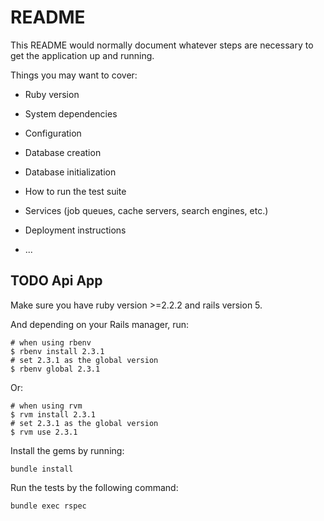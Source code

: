 # README

This README would normally document whatever steps are necessary to get the
application up and running.

Things you may want to cover:

* Ruby version

* System dependencies

* Configuration

* Database creation

* Database initialization

* How to run the test suite

* Services (job queues, cache servers, search engines, etc.)

* Deployment instructions

* ...

## TODO Api App

Make sure you have ruby version >=2.2.2 and rails version 5.

And depending on your Rails manager, run:
```
# when using rbenv
$ rbenv install 2.3.1
# set 2.3.1 as the global version
$ rbenv global 2.3.1
```

Or:
```
# when using rvm
$ rvm install 2.3.1
# set 2.3.1 as the global version
$ rvm use 2.3.1
```

Install the gems by running:
```
bundle install
```

Run the tests by the following command:
```
bundle exec rspec
```

